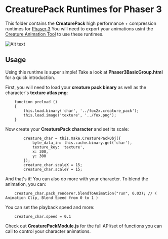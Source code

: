 # CreaturePack Runtimes for Phaser 3

This folder contains the **CreaturePack** high performance + compression runtimes for [Phaser 3](https://phaser.io/phaser3)
You will need to export your animations usint the [Creature Animation Tool](https://creature.kestrelmoon.com/) to use these runtimes.

![Alt text](https://github.com/kestrelm/Creature_WebGL/blob/master/Phaser3/title.png)

## Usage

Using this runtime is super simple! Take a look at **Phaser3BasicGroup.html** for a quick introduction.

First, you will need to load your **creature pack binary** as well as the character's **texture atlas png**:

```
    function preload ()
    {
        this.load.binary('char', '../fox2x.creature_pack');
        this.load.image('texture', '../fox.png');
    }
```

Now create your **CreaturePack character** and set its scale:
```
        creature_char = this.make.CreaturePackObj({
            byte_data_in: this.cache.binary.get('char'),
            texture_key: 'texture',
            x: 300,
            y: 300
        });
        creature_char.scaleX = 15;
        creature_char.scaleY = 15;
```        

And that's it! You can also do more with your character. To blend the animation, you can:

```
    creature_char.pack_renderer.blendToAnimation("run", 0.03); // ( Animation Clip, Blend Speed from 0 to 1 )
```

You can set the playback speed and more:

```
    creature_char.speed = 0.1
```

Check out **CreaturePackModule.js** for the full API/set of functions you can call to control your character animations.